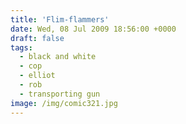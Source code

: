 ```yaml
---
title: 'Flim-flammers'
date: Wed, 08 Jul 2009 18:56:00 +0000
draft: false
tags:
  - black and white
  - cop
  - elliot
  - rob
  - transporting gun
image: /img/comic321.jpg
---
```


